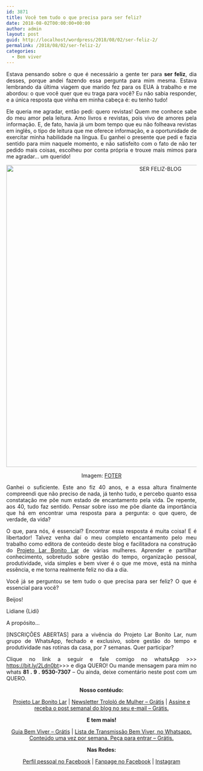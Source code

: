 ```yaml
---
id: 3871
title: Você tem tudo o que precisa para ser feliz?
date: 2018-08-02T00:00:00+00:00
author: admin
layout: post
guid: http://localhost/wordpress/2018/08/02/ser-feliz-2/
permalink: /2018/08/02/ser-feliz-2/
categories:
  - Bem viver
---
```

<p align="justify">
  Estava pensando sobre o que é necessário a gente ter para <strong>ser feliz</strong>, dia desses, porque andei fazendo essa pergunta para mim mesma. Estava lembrando da última viagem que marido fez para os EUA à trabalho e me abordou: o que você quer que eu traga para você? Eu não sabia responder, e a única resposta que vinha em minha cabeça é: eu tenho tudo!
</p>

<p align="justify">
  Ele queria me agradar, então pedi: quero revistas! Quem me conhece sabe do meu amor pela leitura. Amo livros e revistas, pois vivo de amores pela informação. E, de fato, havia já um bom tempo que eu não folheava revistas em inglês, o tipo de leitura que me oferece informação, e a oportunidade de exercitar minha habilidade na língua. Eu ganhei o presente que pedi e fazia sentido para mim naquele momento, e não satisfeito com o fato de não ter pedido mais coisas, escolheu por conta própria e trouxe mais mimos para me agradar… um querido!
</p>

<p align="center">
  <img class="alignnone size-full wp-image-14668" src="http://www.trololodemulher.com.br/blog/wp-content/uploads/2018/08/SER-FELIZ-BLOG.jpg" alt="SER FELIZ-BLOG" width="800" height="800" />
</p>

<p align="center">
  Imagem: <a href="https://foter.com/" target="_blank">FOTER</a>
</p>

<p align="justify">
  Ganhei o suficiente. Este ano fiz 40 anos, e a essa altura finalmente compreendi que não preciso de nada, já tenho tudo, e percebo quanto essa constatação me põe num estado de encantamento pela vida. De repente, aos 40, tudo faz sentido. Pensar sobre isso me põe diante da importância que há em encontrar uma resposta para a pergunta: o que quero, de verdade, da vida?
</p>

<p align="justify">
  O que, para nós, é essencial? Encontrar essa resposta é muita coisa! E é libertador! Talvez venha daí o meu completo encantamento pelo meu trabalho como editora de conteúdo deste blog e facilitadora na construção do <a href="http://www.trololodemulher.com.br/projeto-lar-bonito-lar/" target="_blank">Projeto Lar Bonito Lar</a> de várias mulheres. Aprender e partilhar conhecimento, sobretudo sobre gestão do tempo, organização pessoal, produtividade, vida simples e bem viver é o que me move, está na minha essência, e me torna realmente feliz no dia a dia.
</p>

<p align="justify">
  Você já se perguntou se tem tudo o que precisa para ser feliz? O que é essencial para você?
</p>

Beijos!

Lidiane {Lidi}

<p style="text-align: justify;">
  A propósito…
</p>

<p style="text-align: justify;">
  [INSCRIÇÕES ABERTAS] para a vivência do Projeto Lar Bonito Lar, num grupo de WhatsApp, fechado e exclusivo, sobre gestão do tempo e produtividade nas rotinas da casa, por 7 semanas. Quer participar?
</p>

<p style="text-align: justify;">
  Clique no link a seguir e fale comigo no whatsApp >>> <a href="https://l.facebook.com/l.php?u=https%3A%2F%2Fbit.ly%2F2Ldn0bt&h=AT0N0aVYnVjtM_jF9zGVScwCV8esM341fAdKiSIRc0XPO7f9MH_Q8DcVeigmTg5A3e14XjphHoOnTDQsHFY3kChHUI3M2Vdv4Nf0lOfx7cNn0MImeEn4cc8c-mgqU7EmVE07bmVBnSVKBhmIxwvVQ8o" target="_blank">https://bit.ly/2Ldn0bt</a>>>> e diga QUERO! Ou mande mensagem para mim no whats <strong>81 . 9 . 9530-7307</strong> &#8211; Ou ainda, deixe comentário neste post com um QUERO.
</p>

<p align="center">
  <strong>Nosso contéudo:</strong>
</p>

<p align="center">
  <a href="http://www.trololodemulher.com.br/projeto-lar-bonito-lar/">Projeto Lar Bonito Lar</a> | <a href="http://www.trololodemulher.com.br/2018/02/28/newsletter/">Newsletter Trololó de Mulher – Grátis</a> | <a href="https://feedburner.google.com/fb/a/mailverify?uri=blogBichaFemea&loc=en_US">Assine e receba o post semanal do blog no seu e-mail – Grátis.</a>
</p>

<p align="center">
  <strong>E tem mais!</strong>
</p>

<p align="center">
  <a href="http://www.trololodemulher.com.br/2018/03/09/bem-viver/">Guia Bem Viver – Grátis</a> | <a href="https://api.whatsapp.com/send?1=pt_BR&phone=5581995307307">Lista de Transmissão Bem Viver, no Whatsapp. Conteúdo uma vez por semana. Peça para entrar – Grátis.</a>
</p>

<p align="center">
  <strong>Nas Redes:</strong>
</p>

<p align="center">
  <a href="https://www.facebook.com/lidiane.vasconcelos.94">Perfil pessoal no Facebook</a> | <a href="https://www.facebook.com/TrololoMulher/">Fanpage no Facebook</a> | <a href="https://www.instagram.com/trololodemulher/">Instagram</a>
</p>